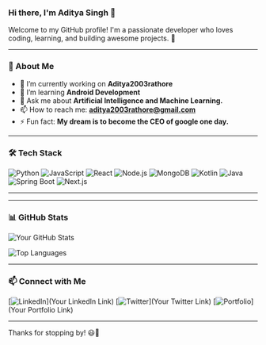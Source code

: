 ### Hi there, I'm Aditya Singh 👋

Welcome to my GitHub profile! I'm a passionate developer who loves coding, learning, and building awesome projects. 🚀

---

### 🌟 About Me
- 🔭 I’m currently working on **Aditya2003rathore**
- 🌱 I’m learning **Android Development**
- 💬 Ask me about **Artificial Intelligence and Machine Learning.**
- 📫 How to reach me: **aditya2003rathore@gmail.com**
- ⚡ Fun fact: **My dream is to become the CEO of google one day.**

---

### 🛠️ Tech Stack

![Python](https://img.shields.io/badge/Python-3776AB?style=for-the-badge&logo=python&logoColor=white)
![JavaScript](https://img.shields.io/badge/JavaScript-F7DF1E?style=for-the-badge&logo=javascript&logoColor=black)
![React](https://img.shields.io/badge/React-61DAFB?style=for-the-badge&logo=react&logoColor=black)
![Node.js](https://img.shields.io/badge/Node.js-339933?style=for-the-badge&logo=nodedotjs&logoColor=white)
![MongoDB](https://img.shields.io/badge/MongoDB-4EA94B?style=for-the-badge&logo=mongodb&logoColor=white)
![Kotlin](https://img.shields.io/badge/Kotlin-0095D5?style=for-the-badge&logo=kotlin&logoColor=white)
![Java](https://img.shields.io/badge/Java-007396?style=for-the-badge&logo=java&logoColor=white)
![Spring Boot](https://img.shields.io/badge/Spring_Boot-6DB33F?style=for-the-badge&logo=springboot&logoColor=white)
![Next.js](https://img.shields.io/badge/Next.js-000000?style=for-the-badge&logo=nextdotjs&logoColor=white)

---


---

### 📊 GitHub Stats

![Your GitHub Stats](https://github-readme-stats.vercel.app/api?username=your-github-Aditya2003rathore&show_icons=true&theme=tokyonight)

![Top Languages](https://github-readme-stats.vercel.app/api/top-langs/?username=your-Aditya2003rathore&layout=compact&theme=tokyonight)

---

### 📫 Connect with Me

[![LinkedIn](https://img.shields.io/badge/LinkedIn-0077B5?style=for-the-badge&logo=linkedin&logoColor=white)](Your LinkedIn Link)
[![Twitter](https://img.shields.io/badge/Twitter-1DA1F2?style=for-the-badge&logo=twitter&logoColor=white)](Your Twitter Link)
[![Portfolio](https://img.shields.io/badge/Portfolio-000000?style=for-the-badge&logo=vercel&logoColor=white)](Your Portfolio Link)

---

Thanks for stopping by! 😃🎉

